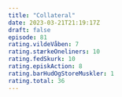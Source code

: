```yaml
---
title: "Collateral"
date: 2023-03-21T21:19:17Z
draft: false
episode: 81
rating.vildeVåben: 7
rating.stærkeOneliners: 10
rating.fedSkurk: 10
rating.episkAction: 8
rating.barHudOgStoreMuskler: 1
rating.total: 36
---
```


